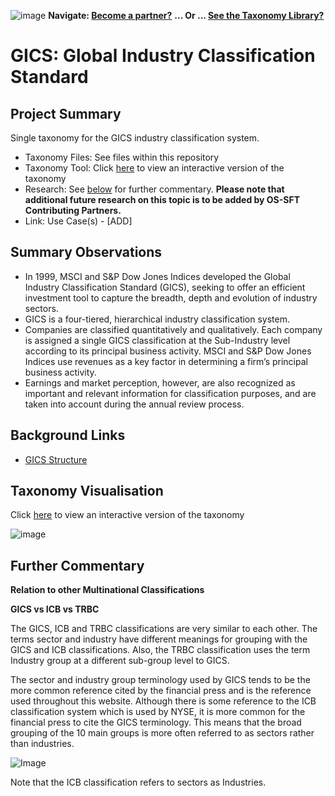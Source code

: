 

![image](https://user-images.githubusercontent.com/112073913/188821900-0c411acf-fbdd-4163-adc9-3ba4e2be78df.png)
**Navigate: [Become a partner?](https://github.com/OS-SFT/06-COLLABORATORS-PARTNERS)**
**... Or ... [See the Taxonomy Library?](https://github.com/orgs/OS-SFT/projects/2)**

# GICS: Global Industry Classification Standard

## Project Summary

Single taxonomy for the GICS industry classification system.
- Taxonomy Files: See files within this repository
- Taxonomy Tool: Click [here](https://os-sft.solidatus.com/viewer/share/ljOQy4jwS4Sh3plxTRcNnYkXdnRH0k1L) to view an interactive version of the taxonomy
- Research: See [below](https://github.com/OS-SFT/Taxonomy-Mappings-Library/blob/main/Industry%20Classification%20Taxonomies/GICS/README.md#further-commentary) for further commentary. **Please note that additional future research on this topic is to be added by OS-SFT Contributing Partners.**
- Link: Use Case(s) - [ADD]

## Summary Observations

- In 1999, MSCI and S&P Dow Jones Indices developed the Global Industry Classification Standard (GICS), seeking to offer an efficient investment tool to capture the breadth, depth and evolution of industry sectors.
- GICS is a four-tiered, hierarchical industry classification system.
- Companies are classified quantitatively and qualitatively. Each company is assigned a single GICS classification at the Sub-Industry level according to its principal business activity. MSCI and S&P Dow Jones Indices use revenues as a key factor in determining a firm’s principal business activity.
- Earnings and market perception, however, are also recognized as important and relevant information for classification purposes, and are taken into account during the annual review process.

## Background Links

- [GICS Structure](https://www.spglobal.com/spdji/en/landing/topic/gics/)

##  Taxonomy Visualisation

Click [here](https://os-sft.solidatus.com/viewer/share/ljOQy4jwS4Sh3plxTRcNnYkXdnRH0k1L) to view an interactive version of the taxonomy

![image](https://github.com/OS-SFT/Taxonomy-Mappings-Library/assets/112079442/88469876-ff1c-4333-86e0-82f25c99acc8)

## Further Commentary

**Relation to other Multinational Classifications**

**GICS vs ICB vs TRBC**

The GICS, ICB and TRBC classifications are very similar to each other. The terms sector and industry have different meanings for grouping with the GICS and ICB classifications. Also, the TRBC classification uses the term Industry group at a different sub-group level to GICS.

The sector and industry group terminology used by GICS tends to be the more common reference cited by the financial press and is the reference used throughout this website. Although there is some reference to the ICB classification system which is used by NYSE, it is more common for the financial press to cite the GICS terminology. This means that the broad grouping of the 10 main groups is more often referred to as sectors rather than industries.

![Image](https://user-images.githubusercontent.com/113118809/191490671-bf7ae8d7-0112-4607-8004-f12d30b1c27a.png)

Note that the ICB classification refers to sectors as Industries.
